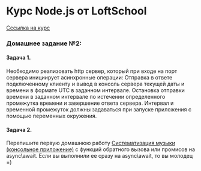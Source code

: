 # Курс Node.js от LoftSchool

[Сссылка на курс](https://loftschool.com/course/nodejs)

### Домашнее задание №2:

#### Задача 1.

Необходимо реализовать http сервер, который при входе на порт сервера инициирует асинхронные операции:
Отправка в ответе подключенному клиенту и вывод в консоль сервера текущей даты и времени в формате UTC в заданном интервале.
Остановка отправки времени в заданном интервале по истечении определенного промежутка времени и завершение ответа сервера.
Интервал и временной промежуток должны задаваться при запуске приложения с помощью переменных окружения.

#### Задача 2.

Перепишите первую домашнюю работу [Систематизация музыки (консольное приложение)](https://github.com/taksenov/nodejs-loftschool-2017/tree/homework-1) с функций обратного вызова или промисов на async\await. Если вы выполнили ее сразу на async\await, то вы молодец =)
